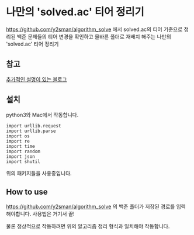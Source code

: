 # 나만의 'solved.ac' 티어 정리기
https://github.com/y2sman/algorithm_solve 에서 solved.ac의 티어 기준으로 정리된 백준 문제들의 티어 변경을 확인하고 올바른 폴더로 재배치 해주는 나만의 'solved.ac' 티어 정리기

## 참고
[추가적인 설명이 있는 블로그](https://y2sman.github.io/2021/04/25/2021_04_25/)

## 설치
python3와 Mac에서 작동합니다.

```
import urllib.request
import urllib.parse
import os
import re
import time
import random
import json
import shutil
```

위의 패키지들을 사용중입니다.

## How to use
https://github.com/y2sman/algorithm_solve 의 백준 폴더가 저장된 경로를 입력해야합니다. 사용법은 거기서 끝!

물론 정상적으로 작동하려면 위의 알고리즘 정리 형식과 일치해야 작동합니다.
